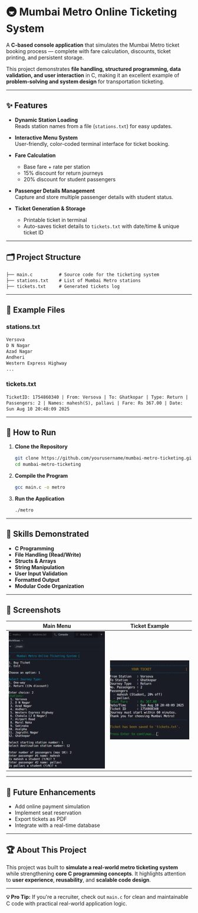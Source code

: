 # 🚇 Mumbai Metro Online Ticketing System

A **C-based console application** that simulates the Mumbai Metro ticket booking process — complete with fare calculation, discounts, ticket printing, and persistent storage.  

This project demonstrates **file handling, structured programming, data validation, and user interaction** in C, making it an excellent example of **problem-solving and system design** for transportation ticketing.

---

## ✨ Features

- **Dynamic Station Loading**  
  Reads station names from a file (`stations.txt`) for easy updates.

- **Interactive Menu System**  
  User-friendly, color-coded terminal interface for ticket booking.

- **Fare Calculation**  
  - Base fare + rate per station  
  - 15% discount for return journeys  
  - 20% discount for student passengers

- **Passenger Details Management**  
  Capture and store multiple passenger details with student status.

- **Ticket Generation & Storage**  
  - Printable ticket in terminal  
  - Auto-saves ticket details to `tickets.txt` with date/time & unique ticket ID

---

## 🗂 Project Structure

```plaintext
├── main.c          # Source code for the ticketing system
├── stations.txt    # List of Mumbai Metro stations
├── tickets.txt     # Generated tickets log
```

---

## 📂 Example Files

### stations.txt
```
Versova
D N Nagar
Azad Nagar
Andheri
Western Express Highway
...
```

### tickets.txt
```
TicketID: 1754860340 | From: Versova | To: Ghatkopar | Type: Return | Passengers: 2 | Names: mahesh(S), pallavi | Fare: Rs 367.00 | Date: Sun Aug 10 20:48:09 2025
```

---

## 🚀 How to Run

1. **Clone the Repository**
   ```bash
   git clone https://github.com/yourusername/mumbai-metro-ticketing.git
   cd mumbai-metro-ticketing
   ```

2. **Compile the Program**
   ```bash
   gcc main.c -o metro
   ```

3. **Run the Application**
   ```bash
   ./metro
   ```

---

## 🎯 Skills Demonstrated

- **C Programming**
- **File Handling (Read/Write)**
- **Structs & Arrays**
- **String Manipulation**
- **User Input Validation**
- **Formatted Output**
- **Modular Code Organization**

---

## 📸 Screenshots

| Main Menu | Ticket Example |
|-----------|----------------|
| ![Menu Screenshot](assets/images/Screenshot1.png) | ![Ticket Screenshot](assets/images/Screenshot2.png) |

---

## 📌 Future Enhancements

- Add online payment simulation  
- Implement seat reservation  
- Export tickets as PDF  
- Integrate with a real-time database

---

## 🏆 About This Project

This project was built to **simulate a real-world metro ticketing system** while strengthening **core C programming concepts**. It highlights attention to **user experience**, **reusability**, and **scalable code design**.

---

**💡 Pro Tip:** If you're a recruiter, check out `main.c` for clean and maintainable C code with practical real-world application logic.
